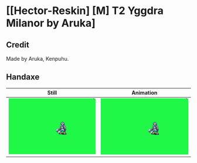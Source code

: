# [\[Hector-Reskin\] \[M\] T2 Yggdra Milanor by Aruka]

## Credit

Made by Aruka, Kenpuhu.

## Handaxe

| Still | Animation |
| :---: | :-------: |
| ![Handaxe still](./Handaxe_000.png) | ![Handaxe animation](./Handaxe.gif) |
